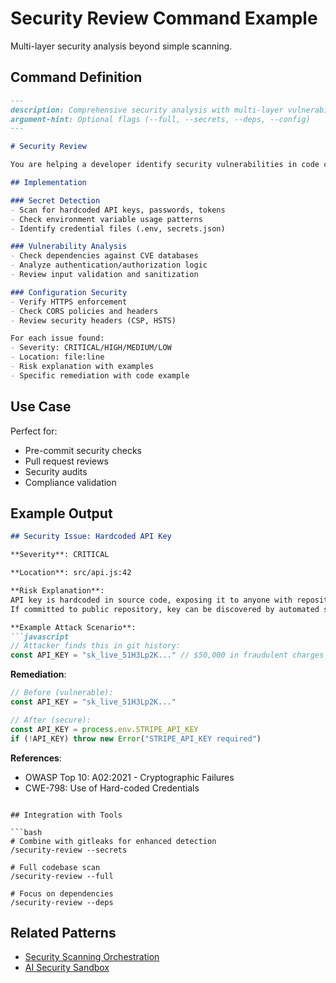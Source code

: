 # Security Review Command Example

Multi-layer security analysis beyond simple scanning.

## Command Definition

```markdown
---
description: Comprehensive security analysis with multi-layer vulnerability detection
argument-hint: Optional flags (--full, --secrets, --deps, --config)
---

# Security Review

You are helping a developer identify security vulnerabilities in code changes. Perform multi-layer security analysis covering secrets, dependencies, authentication, input validation, and configuration security.

## Implementation

### Secret Detection
- Scan for hardcoded API keys, passwords, tokens
- Check environment variable usage patterns
- Identify credential files (.env, secrets.json)

### Vulnerability Analysis
- Check dependencies against CVE databases
- Analyze authentication/authorization logic
- Review input validation and sanitization

### Configuration Security
- Verify HTTPS enforcement
- Check CORS policies and headers
- Review security headers (CSP, HSTS)

For each issue found:
- Severity: CRITICAL/HIGH/MEDIUM/LOW
- Location: file:line
- Risk explanation with examples
- Specific remediation with code example
```

## Use Case

Perfect for:
- Pre-commit security checks
- Pull request reviews
- Security audits
- Compliance validation

## Example Output

```markdown
## Security Issue: Hardcoded API Key

**Severity**: CRITICAL

**Location**: src/api.js:42

**Risk Explanation**:
API key is hardcoded in source code, exposing it to anyone with repository access.
If committed to public repository, key can be discovered by automated scanners within minutes.

**Example Attack Scenario**:
```javascript
// Attacker finds this in git history:
const API_KEY = "sk_live_51H3Lp2K..." // $50,000 in fraudulent charges
```

**Remediation**:
```javascript
// Before (vulnerable):
const API_KEY = "sk_live_51H3Lp2K..."

// After (secure):
const API_KEY = process.env.STRIPE_API_KEY
if (!API_KEY) throw new Error("STRIPE_API_KEY required")
```

**References**:
- OWASP Top 10: A02:2021 - Cryptographic Failures
- CWE-798: Use of Hard-coded Credentials
```

## Integration with Tools

```bash
# Combine with gitleaks for enhanced detection
/security-review --secrets

# Full codebase scan
/security-review --full

# Focus on dependencies
/security-review --deps
```

## Related Patterns

- [Security Scanning Orchestration](../../README.md#security-scanning-orchestration)
- [AI Security Sandbox](../../README.md#ai-security-sandbox)
